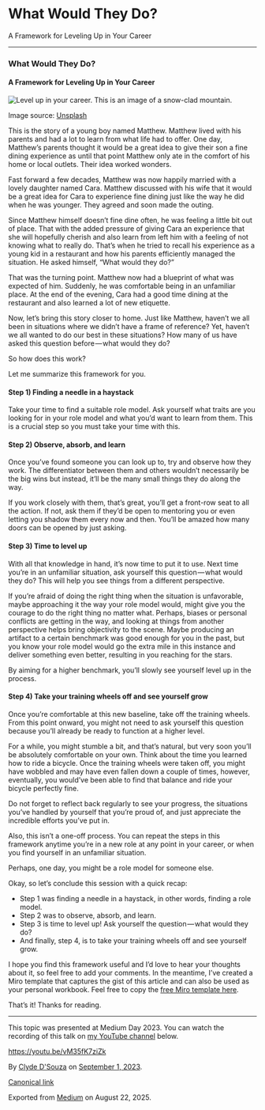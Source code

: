 # What Would They Do?

A Framework for Leveling Up in Your Career

***

### What Would They Do?

#### A Framework for Leveling Up in Your Career

![Level up in your career. This is an image of a snow-clad mountain.](https://cdn-images-1.medium.com/max/800/1*ZyRg5o5q3WlnXB-J67kuZw.jpeg)

Image source: [Unsplash](https://unsplash.com/photos/9wg5jCEPBsw)

This is the story of a young boy named Matthew. Matthew lived with his parents and had a lot to learn from what life had to offer. One day, Matthew’s parents thought it would be a great idea to give their son a fine dining experience as until that point Matthew only ate in the comfort of his home or local outlets. Their idea worked wonders.

Fast forward a few decades, Matthew was now happily married with a lovely daughter named Cara. Matthew discussed with his wife that it would be a great idea for Cara to experience fine dining just like the way he did when he was younger. They agreed and soon made the outing.

Since Matthew himself doesn’t fine dine often, he was feeling a little bit out of place. That with the added pressure of giving Cara an experience that she will hopefully cherish and also learn from left him with a feeling of not knowing what to really do. That’s when he tried to recall his experience as a young kid in a restaurant and how his parents efficiently managed the situation. He asked himself, “What would they do?”

That was the turning point. Matthew now had a blueprint of what was expected of him. Suddenly, he was comfortable being in an unfamiliar place. At the end of the evening, Cara had a good time dining at the restaurant and also learned a lot of new etiquette.

Now, let’s bring this story closer to home. Just like Matthew, haven’t we all been in situations where we didn’t have a frame of reference? Yet, haven’t we all wanted to do our best in these situations? How many of us have asked this question before — what would they do?

So how does this work?

Let me summarize this framework for you.

#### Step 1) Finding a needle in a haystack

Take your time to find a suitable role model. Ask yourself what traits are you looking for in your role model and what you’d want to learn from them. This is a crucial step so you must take your time with this.

#### Step 2) Observe, absorb, and learn

Once you’ve found someone you can look up to, try and observe how they work. The differentiator between them and others wouldn’t necessarily be the big wins but instead, it’ll be the many small things they do along the way.

If you work closely with them, that’s great, you’ll get a front-row seat to all the action. If not, ask them if they’d be open to mentoring you or even letting you shadow them every now and then. You’ll be amazed how many doors can be opened by just asking.

#### Step 3) Time to level up

With all that knowledge in hand, it’s now time to put it to use. Next time you’re in an unfamiliar situation, ask yourself this question — what would they do? This will help you see things from a different perspective.

If you’re afraid of doing the right thing when the situation is unfavorable, maybe approaching it the way your role model would, might give you the courage to do the right thing no matter what. Perhaps, biases or personal conflicts are getting in the way, and looking at things from another perspective helps bring objectivity to the scene. Maybe producing an artifact to a certain benchmark was good enough for you in the past, but you know your role model would go the extra mile in this instance and deliver something even better, resulting in you reaching for the stars.

By aiming for a higher benchmark, you’ll slowly see yourself level up in the process.

#### Step 4) Take your training wheels off and see yourself grow

Once you’re comfortable at this new baseline, take off the training wheels. From this point onward, you might not need to ask yourself this question because you’ll already be ready to function at a higher level.

For a while, you might stumble a bit, and that’s natural, but very soon you’ll be absolutely comfortable on your own. Think about the time you learned how to ride a bicycle. Once the training wheels were taken off, you might have wobbled and may have even fallen down a couple of times, however, eventually, you would’ve been able to find that balance and ride your bicycle perfectly fine.

Do not forget to reflect back regularly to see your progress, the situations you’ve handled by yourself that you’re proud of, and just appreciate the incredible efforts you’ve put in.

Also, this isn’t a one-off process. You can repeat the steps in this framework anytime you’re in a new role at any point in your career, or when you find yourself in an unfamiliar situation.

Perhaps, one day, you might be a role model for someone else.

Okay, so let’s conclude this session with a quick recap:

* Step 1 was finding a needle in a haystack, in other words, finding a role model.
* Step 2 was to observe, absorb, and learn.
* Step 3 is time to level up! Ask yourself the question — what would they do?
* And finally, step 4, is to take your training wheels off and see yourself grow.

I hope you find this framework useful and I’d love to hear your thoughts about it, so feel free to add your comments. In the meantime, I’ve created a Miro template that captures the gist of this article and can also be used as your personal workbook. Feel free to copy the [free Miro template here](https://miro.com/miroverse/what-would-they-do-your-personal/).

That’s it! Thanks for reading.

***

This topic was presented at Medium Day 2023. You can watch the recording of this talk on [my YouTube channel](https://youtu.be/vM35fK7ziZk) below.

<https://youtu.be/vM35fK7ziZk>

By [Clyde D'Souza](https://medium.com/@clydedz) on [September 1, 2023](https://medium.com/p/7c62195558d2).

[Canonical link](https://medium.com/@clydedz/what-would-they-do-7c62195558d2)

Exported from [Medium](https://medium.com) on August 22, 2025.
